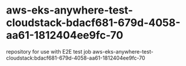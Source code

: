 # aws-eks-anywhere-test-cloudstack-bdacf681-679d-4058-aa61-1812404ee9fc-70
repository for use with E2E test job aws-eks-anywhere-test-cloudstack:bdacf681-679d-4058-aa61-1812404ee9fc-70
